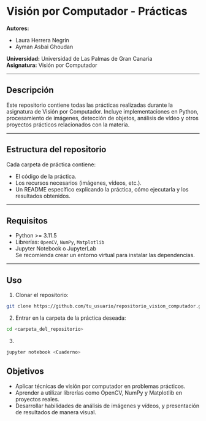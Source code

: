# Visión por Computador - Prácticas

**Autores:**  
- Laura Herrera Negrín  
- Ayman Asbai Ghoudan

**Universidad:** Universidad de Las Palmas de Gran Canaria  
**Asignatura:** Visión por Computador  

---

## Descripción
Este repositorio contiene todas las prácticas realizadas durante la asignatura de Visión por Computador. Incluye implementaciones en Python, procesamiento de imágenes, detección de objetos, análisis de vídeo y otros proyectos prácticos relacionados con la materia.  

---
## Estructura del repositorio
Cada carpeta de práctica contiene:
- El código de la práctica.  
- Los recursos necesarios (imágenes, vídeos, etc.).  
- Un README específico explicando la práctica, cómo ejecutarla y los resultados obtenidos.  

---
## Requisitos
- Python >= 3.11.5 
- Librerías: `OpenCV`, `NumPy`, `Matplotlib`
- Jupyter Notebook o JupyterLab  
Se recomienda crear un entorno virtual para instalar las dependencias.

---
## Uso
1. Clonar el repositorio:  
```bash
git clone https://github.com/tu_usuario/repositorio_vision_computador.git
````
2. Entrar en la carpeta de la práctica deseada:
````bash
cd <carpeta_del_repositorio>
````
3. 
````bash
jupyter notebook <Cuaderno>
````

## Objetivos
- Aplicar técnicas de visión por computador en problemas prácticos.
- Aprender a utilizar librerías como OpenCV, NumPy y Matplotlib en proyectos reales.
- Desarrollar habilidades de análisis de imágenes y vídeos, y presentación de resultados de manera visual.
